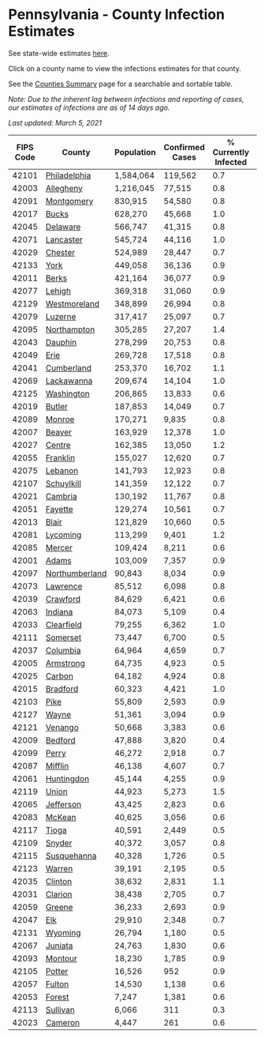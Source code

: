# Pennsylvania - County Infection Estimates

See state-wide estimates [here](/infections/us-pa).

Click on a county name to view the infections estimates for that county.

See the [Counties Summary](/infections/summary-counties) page for a searchable and sortable table.

*Note: Due to the inherent lag between infections and reporting of cases, our estimates of infections are as of 14 days ago.*

*Last updated: March 5, 2021*

|   FIPS Code |                           County |   Population |   Confirmed Cases |   % Currently Infected |   % Total Infected |
|-------------|----------------------------------|--------------|-------------------|------------------------|--------------------|
|       42101 |     [Philadelphia](philadelphia) |    1,584,064 |           119,562 |                    0.7 |               28.5 |
|       42003 |           [Allegheny](allegheny) |    1,216,045 |            77,515 |                    0.8 |               20.0 |
|       42091 |         [Montgomery](montgomery) |      830,915 |            54,580 |                    0.8 |               23.1 |
|       42017 |                   [Bucks](bucks) |      628,270 |            45,668 |                    1.0 |               25.0 |
|       42045 |             [Delaware](delaware) |      566,747 |            41,315 |                    0.8 |               26.3 |
|       42071 |           [Lancaster](lancaster) |      545,724 |            44,116 |                    1.0 |               26.5 |
|       42029 |               [Chester](chester) |      524,989 |            28,447 |                    0.7 |               18.1 |
|       42133 |                     [York](york) |      449,058 |            36,136 |                    0.9 |               25.2 |
|       42011 |                   [Berks](berks) |      421,164 |            36,077 |                    0.9 |               29.7 |
|       42077 |                 [Lehigh](lehigh) |      369,318 |            31,060 |                    0.9 |               30.0 |
|       42129 |     [Westmoreland](westmoreland) |      348,899 |            26,994 |                    0.8 |               24.2 |
|       42079 |               [Luzerne](luzerne) |      317,417 |            25,097 |                    0.7 |               28.0 |
|       42095 |       [Northampton](northampton) |      305,285 |            27,207 |                    1.4 |               30.9 |
|       42043 |               [Dauphin](dauphin) |      278,299 |            20,753 |                    0.8 |               24.1 |
|       42049 |                     [Erie](erie) |      269,728 |            17,518 |                    0.8 |               20.0 |
|       42041 |         [Cumberland](cumberland) |      253,370 |            16,702 |                    1.1 |               20.7 |
|       42069 |         [Lackawanna](lackawanna) |      209,674 |            14,104 |                    1.0 |               22.9 |
|       42125 |         [Washington](washington) |      206,865 |            13,833 |                    0.6 |               20.6 |
|       42019 |                 [Butler](butler) |      187,853 |            14,049 |                    0.7 |               23.3 |
|       42089 |                 [Monroe](monroe) |      170,271 |             9,835 |                    0.8 |               21.1 |
|       42007 |                 [Beaver](beaver) |      163,929 |            12,378 |                    1.0 |               24.4 |
|       42027 |                 [Centre](centre) |      162,385 |            13,050 |                    1.2 |               24.0 |
|       42055 |             [Franklin](franklin) |      155,027 |            12,620 |                    0.7 |               26.3 |
|       42075 |               [Lebanon](lebanon) |      141,793 |            12,923 |                    0.8 |               30.5 |
|       42107 |         [Schuylkill](schuylkill) |      141,359 |            12,122 |                    0.7 |               27.7 |
|       42021 |               [Cambria](cambria) |      130,192 |            11,767 |                    0.8 |               27.8 |
|       42051 |               [Fayette](fayette) |      129,274 |            10,561 |                    0.7 |               25.4 |
|       42013 |                   [Blair](blair) |      121,829 |            10,660 |                    0.5 |               26.8 |
|       42081 |             [Lycoming](lycoming) |      113,299 |             9,401 |                    1.2 |               25.6 |
|       42085 |                 [Mercer](mercer) |      109,424 |             8,211 |                    0.6 |               23.0 |
|       42001 |                   [Adams](adams) |      103,009 |             7,357 |                    0.9 |               22.4 |
|       42097 | [Northumberland](northumberland) |       90,843 |             8,034 |                    0.9 |               27.3 |
|       42073 |             [Lawrence](lawrence) |       85,512 |             6,098 |                    0.8 |               22.0 |
|       42039 |             [Crawford](crawford) |       84,629 |             6,421 |                    0.6 |               23.5 |
|       42063 |               [Indiana](indiana) |       84,073 |             5,109 |                    0.4 |               18.9 |
|       42033 |         [Clearfield](clearfield) |       79,255 |             6,362 |                    1.0 |               24.5 |
|       42111 |             [Somerset](somerset) |       73,447 |             6,700 |                    0.5 |               28.4 |
|       42037 |             [Columbia](columbia) |       64,964 |             4,659 |                    0.7 |               24.0 |
|       42005 |           [Armstrong](armstrong) |       64,735 |             4,923 |                    0.5 |               23.6 |
|       42025 |                 [Carbon](carbon) |       64,182 |             4,924 |                    0.8 |               24.9 |
|       42015 |             [Bradford](bradford) |       60,323 |             4,421 |                    1.0 |               22.3 |
|       42103 |                     [Pike](pike) |       55,809 |             2,593 |                    0.9 |               17.7 |
|       42127 |                   [Wayne](wayne) |       51,361 |             3,094 |                    0.9 |               19.4 |
|       42121 |               [Venango](venango) |       50,668 |             3,383 |                    0.6 |               20.5 |
|       42009 |               [Bedford](bedford) |       47,888 |             3,820 |                    0.4 |               24.8 |
|       42099 |                   [Perry](perry) |       46,272 |             2,918 |                    0.7 |               19.5 |
|       42087 |               [Mifflin](mifflin) |       46,138 |             4,607 |                    0.7 |               31.1 |
|       42061 |         [Huntingdon](huntingdon) |       45,144 |             4,255 |                    0.9 |               29.7 |
|       42119 |                   [Union](union) |       44,923 |             5,273 |                    1.5 |               35.8 |
|       42065 |           [Jefferson](jefferson) |       43,425 |             2,823 |                    0.6 |               19.8 |
|       42083 |                 [McKean](mckean) |       40,625 |             3,056 |                    0.6 |               23.0 |
|       42117 |                   [Tioga](tioga) |       40,591 |             2,449 |                    0.5 |               18.7 |
|       42109 |                 [Snyder](snyder) |       40,372 |             3,057 |                    0.8 |               23.1 |
|       42115 |       [Susquehanna](susquehanna) |       40,328 |             1,726 |                    0.5 |               14.0 |
|       42123 |                 [Warren](warren) |       39,191 |             2,195 |                    0.5 |               17.3 |
|       42035 |               [Clinton](clinton) |       38,632 |             2,831 |                    1.1 |               22.8 |
|       42031 |               [Clarion](clarion) |       38,438 |             2,705 |                    0.7 |               22.0 |
|       42059 |                 [Greene](greene) |       36,233 |             2,693 |                    0.9 |               23.0 |
|       42047 |                       [Elk](elk) |       29,910 |             2,348 |                    0.7 |               24.0 |
|       42131 |               [Wyoming](wyoming) |       26,794 |             1,180 |                    0.5 |               13.8 |
|       42067 |               [Juniata](juniata) |       24,763 |             1,830 |                    0.6 |               24.5 |
|       42093 |               [Montour](montour) |       18,230 |             1,785 |                    0.9 |               34.7 |
|       42105 |                 [Potter](potter) |       16,526 |               952 |                    0.9 |               17.6 |
|       42057 |                 [Fulton](fulton) |       14,530 |             1,138 |                    0.6 |               24.2 |
|       42053 |                 [Forest](forest) |        7,247 |             1,381 |                    0.6 |               57.3 |
|       42113 |             [Sullivan](sullivan) |        6,066 |               311 |                    0.3 |               15.7 |
|       42023 |               [Cameron](cameron) |        4,447 |               261 |                    0.6 |               18.4 |